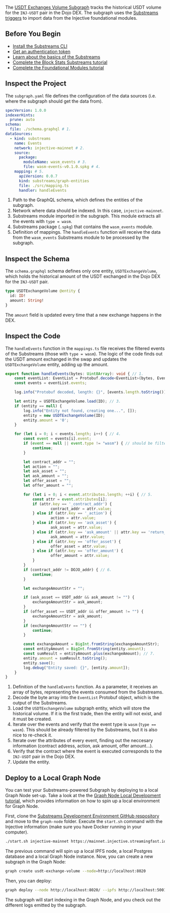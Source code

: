 The [USDT Exchanges Volume Subgraph](https://github.com/streamingfast/injective-subgraph-template) tracks the historical USDT volume for the `INJ-USDT` pair in the Dojo DEX.
The subgraph uses the [Substreams triggers](../../../consume/subgraph/triggers.md) to import data from the Injective foundational modules.

## Before You Begin

- [Install the Substreams CLI](../../../common/installing-the-cli.md)
- [Get an authentication token](../../../common/authentication.md)
- [Learn about the basics of the Substreams](../../../common/manifest-modules.md)
- [Complete the Block Stats Substreams tutorial](./block-stats.md)
- [Complete the Foundational Modules tutorial](./foundational.md)

## Inspect the Project

The `subgraph.yaml` file defines the configuration of the data sources (i.e. where the subgraph should get the data from).

```yaml
specVersion: 1.0.0
indexerHints:
  prune: auto
schema:
  file: ./schema.graphql # 1.
dataSources:
  - kind: substreams
    name: Events
    network: injective-mainnet # 2.
    source:
      package:
        moduleName: wasm_events # 3.
        file: wasm-events-v0.1.0.spkg # 4.
    mapping: # 5.
      apiVersion: 0.0.7
      kind: substreams/graph-entities
      file: ./src/mapping.ts
      handler: handleEvents
```
1. Path to the GraphQL schema, which defines the entities of the subgraph.
2. Network where data should be indexed. In this case, `injective-mainnet`.
3. Substreams module imported in the subgraph. This module extracts all the events with `type = wasm`.
4. Substreams package (`.spkg`) that contains the `wasm_events` module.
5. Definition of mappings. The `handleEvents` function will receive the data from the `wasm_events` Substreams module to be processed by the subgraph.

## Inspect the Schema

The `schema.graphql` schema defines only one entity, `USDTExchangeVolume`, which holds the historical amount of the USDT exchanged in the Dojo DEX for the `INJ-USDT` pair.

```graphql
type USDTExchangeVolume @entity {
  id: ID!
  amount: String!
}
```

The `amount` field is updated every time that a new exchange happens in the DEX.

## Inspect the Code

The `handleEvents` function in the `mappings.ts` file receives the filtered events of the Substreams (those with `type = wasm`). The logic of the code finds out the USDT amount exchanged in the swap and updates the `USDTExchangeVolume` entity, adding up the amount.

```ts
export function handleEvents(bytes: Uint8Array): void { // 1.
    const eventList: EventList = Protobuf.decode<EventList>(bytes, EventList.decode); // 2.
    const events = eventList.events;

    log.info("Protobuf decoded, length: {}", [events.length.toString()]);

    let entity = USDTExchangeVolume.load(ID); // 3.
    if (entity == null) {
        log.info("Entity not found, creating one...", []);
        entity = new USDTExchangeVolume(ID);
        entity.amount = '0';
    }

    for (let i = 0; i < events.length; i++) { // 4.
        const event = events[i].event;
        if (event == null || event.type != "wasm") { // should be filtered by substreams
            continue;
        }

        let contract_addr = "";
        let action = "";
        let ask_asset = "";
        let ask_amount = "";
        let offer_asset = "";
        let offer_amount = "";

        for (let i = 0; i < event.attributes.length; ++i) { // 5.
            const attr = event.attributes[i];
            if (attr.key == '_contract_addr') {
                    contract_addr = attr.value;
            } else if (attr.key == '_action') {
                    action = attr.value;
            } else if (attr.key == 'ask_asset') {
                    ask_asset = attr.value;
            } else if (attr.key == 'ask_amount' || attr.key == 'return_amount') {
                    ask_amount = attr.value;
            } else if (attr.key == 'offer_asset') {
                    offer_asset = attr.value;
            } else if (attr.key == 'offer_amount') {
                    offer_amount = attr.value;
            }
        }
        if (contract_addr != DOJO_addr) { // 6.
            continue;
        }

        let exchangeAmountStr = "";

        if (ask_asset == USDT_addr && ask_amount != "") {
            exchangeAmountStr = ask_amount;
        } 
        if (offer_asset == USDT_addr && offer_amount != "") {
            exchangeAmountStr = ask_amount;
        }
        if (exchangeAmountStr == "") {
            continue;
        }

        const exchangeAmount = BigInt.fromString(exchangeAmountStr);
        const entityAmount = BigInt.fromString(entity.amount);
        const sumResult = entityAmount.plus(exchangeAmount); // 7.
        entity.amount = sumResult.toString();
        entity.save();
        log.debug("Entity saved: {}", [entity.amount]);
    }
}
```
1. Definition of the `handleEvents` function. As a parameter, it receives an array of bytes, representing the events consumed from the Substreams.
2. Decode the byte array into the `EventList` Protobuf object, which is the output of the Substreams.
3. Load the `USDTExchangeVolume` subgraph entity, which will store the historical volume.
If it is the first trade, then the entity will not exist, and it must be created.
4. Iterate over the events and verify that the event type is `wasm` (`type == wasm`). This should be already filtered by the Substreams, but it is also nice to re-check it.
5. Iterate over the attributes of every event, finding out the neccesary information (contract address, action, ask amount, offer amount...).
6. Verify that the contract where the event is executed corresponds to the `INJ-USDT` pair in the Dojo DEX.
7. Update the entity.

## Deploy to a Local Graph Node

You can test your Substreams-powered Subgraph by deploying to a local Graph Node set-up. Take a look at the the [Graph Node Local Development tutorial](../../graph-node/local-development.md), which provides information on how to spin up a local environment for Graph Node.

First, clone the [Substreams Development Environment GitHub respository](https://github.com/streamingfast/substreams-dev-environment) and move to the `graph-node` folder. Execute the `start.sh` command with the Injective information (make sure you have Docker running in your computer).

```bash
./start.sh injective-mainnet https://mainnet.injective.streamingfast.io:443
```

The previous command will spin up a local IPFS node, a local Postgres database and a local Graph Node instance. Now, you can create a new subgraph in the Graph Node:

```bash
graph create usdt-exchange-volume --node=http://localhost:8020
```

Then, you can deploy:

```bash
graph deploy --node http://localhost:8020/ --ipfs http://localhost:5001 usdt-exchange-volume
```

The subgraph will start indexing in the Graph Node, and you check out the different logs emitted by the subgraph.